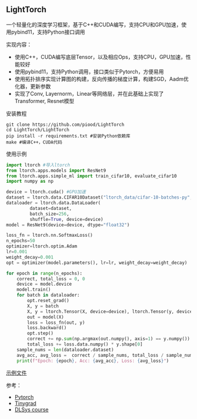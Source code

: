 ## LightTorch 
一个轻量化的深度学习框架，基于C++和CUDA编写，支持CPU和GPU加速，使用pybind11，支持Python接口调用

实现内容：
- 使用C++，CUDA编写底层Tensor，以及相应Ops，支持CPU，GPU加速，性能较好
- 使用pybind11，支持Python调用，接口类似于Pytorch，方便易用
- 使用拓扑排序实现计算图的构建，反向传播的梯度计算，构建SGD，Aadm优化器，更新参数
- 实现了Conv, Layernorm，Linear等网络层，并在此基础上实现了Transformer, Resnet模型

安装教程
```shell
git clone https://github.com/piood/LightTorch
cd LightTorch/LightTorch
pip install -r requirements.txt #安装Python依赖库
make #编译C++，CUDA代码
```

使用示例
``` python
import ltorch #导入ltorch
from ltorch.apps.models import ResNet9
from ltorch.apps.simple_ml import train_cifar10, evaluate_cifar10
import numpy as np

device = ltorch.cuda() #GPU加速
dataset = ltorch.data.CIFAR10Dataset("ltorch_data/cifar-10-batches-py", train=True)
dataloader = ltorch.data.DataLoader(
         dataset=dataset,
         batch_size=256,
         shuffle=True, device=device)
model = ResNet9(device=device, dtype="float32")

loss_fn = ltorch.nn.SoftmaxLoss()
n_epochs=50
optimizer=ltorch.optim.Adam
lr=0.001
weight_decay=0.001
opt = optimizer(model.parameters(), lr=lr, weight_decay=weight_decay)

for epoch in range(n_epochs):
    correct, total_loss = 0, 0
    device = model.device
    model.train()
    for batch in dataloader:
        opt.reset_grad()
        X, y = batch
        X, y = ltorch.Tensor(X, device=device), ltorch.Tensor(y, device=device)
        out = model(X)
        loss = loss_fn(out, y)
        loss.backward()
        opt.step()
        correct += np.sum(np.argmax(out.numpy(), axis=1) == y.numpy())
        total_loss += loss.data.numpy() * y.shape[0]
    sample_nums = len(dataloader.dataset)
    avg_acc, avg_loss =  correct / sample_nums, total_loss / sample_nums
    print(f"Epoch: {epoch}, Acc: {avg_acc}, Loss: {avg_loss}")
```
[示例文件](https://github.com/piood/LightTorch/blob/main/LightTorch/python/ltorch/resnet9.ipynb)

参考：
- [Pytorch](https://github.com/pytorch/pytorch)
- [Tinygrad](https://github.com/tinygrad/tinygrad)
- [DLSys course](https://dlsyscourse.org)